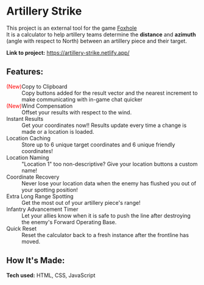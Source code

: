 # Artillery Strike

This project is an external tool for the game [Foxhole](https://www.foxholegame.com/)<br>
It is a calculator to help artillery teams determine the **distance** and **azimuth** (angle with respect to North) between an artillery piece and their target.

**Link to project:** https://artillery-strike.netlify.app/

<!-- ![alt tag](http://placecorgi.com/1200/650) -->

## Features:

<dl>
   <dt><span style="color:red">(New)</span>Copy to Clipboard</dt>
   <dd>Copy buttons added for the result vector and the nearest increment to make communicating with in-game chat quicker</dd>

   <dt><span style="color:red">(New)</span>Wind Compensation</dt>
   <dd>Offset your results with respect to the wind.</dd>

   <dt>Instant Results</dt>
   <dd>Get your coordinates now!! Results update every time a change is made or a location is loaded.</dd>

   <dt>Location Caching</dt>
   <dd>Store up to 6 unique target coordinates and 6 unique friendly coordinates!</dd>

   <dt>Location Naming</dt>
   <dd>"Location 1" too non-descriptive? Give your location buttons a custom name!</dd>

   <dt>Coordinate Recovery</dt>
   <dd>Never lose your location data when the enemy has flushed you out of your spotting position!</dd>

   <dt>Extra Long Range Spotting</dt>
   <dd>Get the most out of your artillery piece's range!</dd>

   <dt>Infantry Advancement Timer</dt>
   <dd>Let your allies know when it is safe to push the line after destroying the enemy's Forward Operating Base.</dd>

   <dt>Quick Reset</dt>
   <dd>Reset the calculator back to a fresh instance after the frontline has moved.</dd>
</dl>

## How It's Made:

**Tech used:** HTML, CSS, JavaScript

<!-- ## Optimizations
*(optional)*

You don't have to include this section but interviewers *love* that you can not only deliver a final product that looks great but also functions efficiently. Did you write something then refactor it later and the result was 5x faster than the original implementation? Did you cache your assets? Things that you write in this section are **GREAT** to bring up in interviews and you can use this section as reference when studying for technical interviews!

## Lessons Learned:

No matter what your experience level, being an engineer means continuously learning. Every time you build something you always have those *whoa this is awesome* or *fuck yeah I did it!* moments. This is where you should share those moments! Recruiters and interviewers love to see that you're self-aware and passionate about growing. -->
